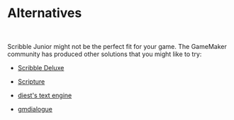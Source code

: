 # Alternatives

&nbsp;

Scribble Junior might not be the perfect fit for your game. The GameMaker community has produced other solutions that you might like to try:

- [Scribble Deluxe](https://www.github.com/jujuadams/Scribble)

- [Scripture](https://pixelatedpope.itch.io/scripture)

- [diest's text engine](http://michaelvandiest.com/advanced-dialogue-box/)

- [gmdialogue](https://github.com/danielpancake/gmdialogue)